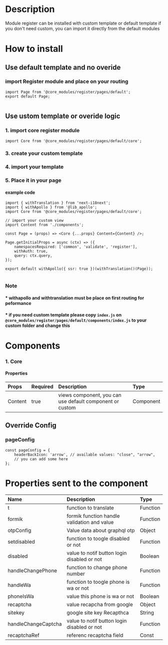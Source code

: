 # Description

Module register can be installed with custom template or default template
if you don't need custom, you can import it directly from the default modules


# How to install
## Use default template and no overide
### import Register module and place on your routing
````
import Page from '@core_modules/register/pages/default';
export default Page;


````

## Use ustom template or overide logic
### 1. import core register module

````
import Core from '@core_modules/register/pages/default/core';
````

### 3. create your custom template
### 4. import your template
### 5. Place it in your page
#### example code
````
import { withTranslation } from 'next-i18next';
import { withApollo } from '@lib_apollo';
import Core from '@core_modules/register/pages/default/core';

// import your custom view
import Content from './components';

const Page = (props) => <Core {...props} Content={Content} />;

Page.getInitialProps = async (ctx) => ({
    namespacesRequired: ['common', 'validate', 'register'],
    withAuth: true,
    query: ctx.query,
});

export default withApollo({ ssr: true })(withTranslation()(Page));
 
````

### Note
#### * withapollo and withtranslation must be place on first routing for peformance
#### * if you  need custom template please copy `index.js` on `@core_modules/register/pages/default/components/index.js` to your custom folder and change this

# Components

### 1. Core
#### Properties
| Props       | Required | Description | Type |
| :---        | :---     | :---        |:---  |
| Content      |  true    | views component, you can use default component or custom | Component |

## Override Config
### pageConfig

````
const pageConfig = {
    headerBackIcon: 'arrow', // available values: "close", "arrow",
    // you can add some here
};
````

# Properties sent to the component

| Name       | Description | Type |
| :---       | :---        |:---        |
| t      | function to translate| Function |
| formik     | formik  function handle validation and value| Function |
| otpConfig     | Value data about graphql otp | Object |
| setdisabled     | function to toogle disabled or not| Function |
| disabled     | value to notif button login disabled or not | Boolean |
| handleChangePhone     | function to change phone number | Function |
| handleWa     | function to toogle phone is wa or not | Function |
| phoneIsWa     | value this phone is wa or not | Boolean |
| recaptcha     | value recapcha from google | Object |
| sitekey     | google site key Recapthca | String |
| handleChangeCaptcha     | value to notif button login disabled or not | Function |
| recaptchaRef     | referenc recaptcha field | Const |
